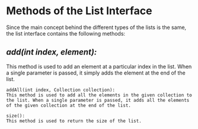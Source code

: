# **Methods of the List Interface**

Since the main concept behind the different types of the lists is the same, the list interface contains the following methods:

## _add(int index, element):_

This method is used to add an element at a particular index in the list. When a single parameter is passed, it simply adds the element at the end of the list.

```text
addAll(int index, Collection collection):
This method is used to add all the elements in the given collection to the list. When a single parameter is passed, it adds all the elements of the given collection at the end of the list.
```

```text
size():
This method is used to return the size of the list.
```
